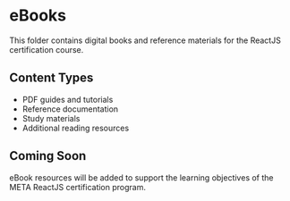 # eBooks

This folder contains digital books and reference materials for the ReactJS certification course.

## Content Types

- PDF guides and tutorials
- Reference documentation
- Study materials
- Additional reading resources

## Coming Soon

eBook resources will be added to support the learning objectives of the META ReactJS certification program.